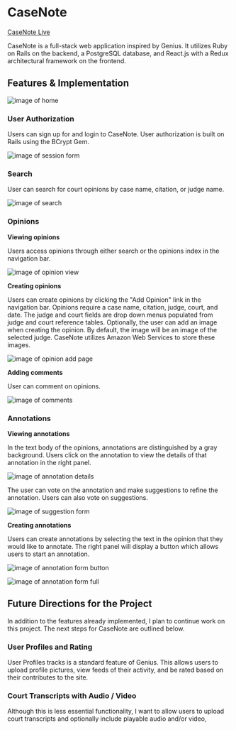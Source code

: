 # CaseNote

[CaseNote Live][live]

[live]: https://casenote.herokuapp.com/#/

CaseNote is a full-stack web application inspired by Genius.  It utilizes Ruby on Rails on the backend, a PostgreSQL database, and React.js with a Redux architectural framework on the frontend.

## Features & Implementation

![image of home](docs/screenshots/home-screen.png)

### User Authorization

  Users can sign up for and login to CaseNote.  User authorization is built on Rails using the BCrypt Gem.

  ![image of session form](docs/screenshots/session-modal.png)

### Search

  User can search for court opinions by case name, citation, or judge name.

  ![image of search](docs/screenshots/autocomplete-search-1.png)

### Opinions

  **Viewing opinions**

  Users access opinions through either search or the opinions index in the navigation bar.

  ![image of opinion view](docs/screenshots/opinion-detail-view.png)

  **Creating opinions**

  Users can create opinions by clicking the "Add Opinion" link in the navigation bar.  Opinions require a case name, citation, judge, court, and date.  The judge and court fields are drop down menus populated from judge and court reference tables.  Optionally, the user can add an image when creating the opinion.  By default, the image will be an image of the selected judge.  CaseNote utilizes Amazon Web Services to store these images.

  ![image of opinion add page](docs/screenshots/add-opinion.png)

  **Adding comments**

  User can comment on opinions.

  ![image of comments](docs/screenshots/comment-view.png)

### Annotations

  **Viewing annotations**

  In the text body of the opinions, annotations are distinguished by a gray background.  Users click on the annotation to view the details of that annotation in the right panel.

  ![image of annotation details](docs/screenshots/annotation-detail.png)

  The user can vote on the annotation and make suggestions to refine the annotation. Users can also vote on suggestions.

  ![image of suggestion form](docs/screenshots/annotation-detail-suggestion.png)

  **Creating annotations**

  Users can create annotations by selecting the text in the opinion that they would like to annotate.  The right panel will display a button which allows users to start an annotation.

  ![image of annotation form button](docs/screenshots/annotation-form-start.png)

  ![image of annotation form full](docs/screenshots/annotation-form-full.png)

## Future Directions for the Project

In addition to the features already implemented, I plan to continue work on this project.  The next steps for CaseNote are outlined below.

### User Profiles and Rating

User Profiles tracks is a standard feature of Genius. This allows users to upload profile pictures, view feeds of their activity, and be rated based on their contributes to the site.

### Court Transcripts with Audio / Video

Although this is less essential functionality, I want to allow users to upload court transcripts and optionally include playable audio and/or video,

